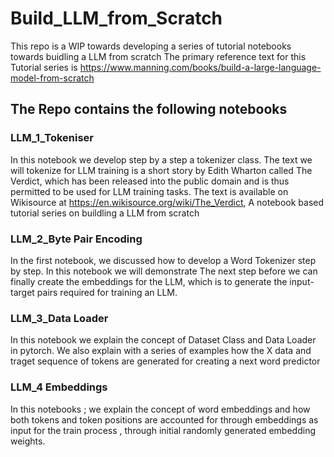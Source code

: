 # Build_LLM_from_Scratch

This repo is a WIP towards developing a series of tutorial notebooks towards buidling a LLM from scratch 
The primary reference text for this Tutorial series is 
https://www.manning.com/books/build-a-large-language-model-from-scratch


## The Repo contains the following notebooks 

###  LLM_1_Tokeniser
In this notebook we develop step by a step a tokenizer class. The text we will tokenize for LLM training is a short story by Edith Wharton called The Verdict, which has been released into the public domain and is thus permitted to be used for LLM training tasks. The text is available on Wikisource at https://en.wikisource.org/wiki/The_Verdict,
A notebook based tutorial series on buildling a LLM from scratch 


###  LLM_2_Byte Pair Encoding
In the first notebook, we discussed how to develop a Word Tokenizer step by step. In this notebook we will demonstrate The next step before we can finally create the embeddings for the LLM, which  is to generate the input-target pairs required for training an LLM.


###  LLM_3_Data Loader
In this notebook we explain the concept of Dataset Class and Data Loader in pytorch. We also explain with a series of examples how the X data and traget sequence of tokens are generated for creating a next word predictor 


###  LLM_4 Embeddings 
In this notebooks ; we explain the concept of word embeddings and how both tokens and token positions are accounted for through embeddings as input for the train process , through initial randomly generated embedding weights.

